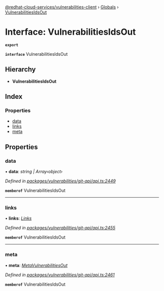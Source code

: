 [@redhat-cloud-services/vulnerabilities-client](../README.md) › [Globals](../globals.md) › [VulnerabilitiesIdsOut](vulnerabilitiesidsout.md)

# Interface: VulnerabilitiesIdsOut

**`export`** 

**`interface`** VulnerabilitiesIdsOut

## Hierarchy

* **VulnerabilitiesIdsOut**

## Index

### Properties

* [data](vulnerabilitiesidsout.md#data)
* [links](vulnerabilitiesidsout.md#links)
* [meta](vulnerabilitiesidsout.md#meta)

## Properties

###  data

• **data**: *string | Array‹object›*

*Defined in [packages/vulnerabilities/git-api/api.ts:2449](https://github.com/RedHatInsights/javascript-clients/blob/master/packages/vulnerabilities/git-api/api.ts#L2449)*

**`memberof`** VulnerabilitiesIdsOut

___

###  links

• **links**: *[Links](links.md)*

*Defined in [packages/vulnerabilities/git-api/api.ts:2455](https://github.com/RedHatInsights/javascript-clients/blob/master/packages/vulnerabilities/git-api/api.ts#L2455)*

**`memberof`** VulnerabilitiesIdsOut

___

###  meta

• **meta**: *[MetaVulnerabilitiesOut](metavulnerabilitiesout.md)*

*Defined in [packages/vulnerabilities/git-api/api.ts:2461](https://github.com/RedHatInsights/javascript-clients/blob/master/packages/vulnerabilities/git-api/api.ts#L2461)*

**`memberof`** VulnerabilitiesIdsOut
